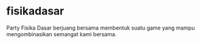 # fisikadasar
Party Fisika Dasar berjuang bersama membentuk suatu game yang mampu mengombinasikan semangat kami bersama.
